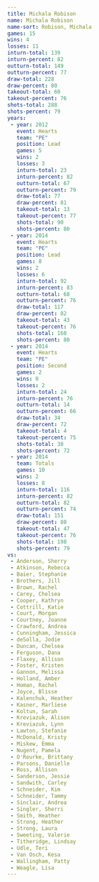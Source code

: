 ```yaml
---
title: Michala Robison
name: Michala Robison
name-sort: Robison, Michala
games: 15
wins: 4
losses: 11
inturn-total: 139
inturn-percent: 82
outturn-total: 149
outturn-percent: 77
draw-total: 228
draw-percent: 80
takeout-total: 60
takeout-percent: 76
shots-total: 288
shots-percent: 79
years:
 - year: 2012
   event: Hearts
   team: "PE"
   position: Lead
   games: 5
   wins: 2
   losses: 3
   inturn-total: 23
   inturn-percent: 82
   outturn-total: 67
   outturn-percent: 79
   draw-total: 77
   draw-percent: 81
   takeout-total: 13
   takeout-percent: 77
   shots-total: 90
   shots-percent: 80
 - year: 2014
   event: Hearts
   team: "PE"
   position: Lead
   games: 8
   wins: 2
   losses: 6
   inturn-total: 92
   inturn-percent: 83
   outturn-total: 68
   outturn-percent: 76
   draw-total: 117
   draw-percent: 82
   takeout-total: 43
   takeout-percent: 76
   shots-total: 160
   shots-percent: 80
 - year: 2014
   event: Hearts
   team: "PE"
   position: Second
   games: 2
   wins: 0
   losses: 2
   inturn-total: 24
   inturn-percent: 76
   outturn-total: 14
   outturn-percent: 66
   draw-total: 34
   draw-percent: 72
   takeout-total: 4
   takeout-percent: 75
   shots-total: 38
   shots-percent: 72
 - year: 2014
   team: Totals
   games: 10
   wins: 2
   losses: 8
   inturn-total: 116
   inturn-percent: 82
   outturn-total: 82
   outturn-percent: 74
   draw-total: 151
   draw-percent: 80
   takeout-total: 47
   takeout-percent: 76
   shots-total: 198
   shots-percent: 79
vs:
 - Anderson, Sherry
 - Atkinson, Rebecca
 - Baier, Stephanie
 - Brothers, Jill
 - Brown, Rachel
 - Carey, Chelsea
 - Cooper, Kathryn
 - Cottrill, Katie
 - Court, Morgan
 - Courtney, Joanne
 - Crawford, Andrea
 - Cunningham, Jessica
 - deSolla, Jodie
 - Duncan, Chelsea
 - Ferguson, Dana
 - Flaxey, Allison
 - Foster, Kristen
 - Gannon, Melissa
 - Holland, Amber
 - Homan, Rachel
 - Joyce, Blisse
 - Kalenchuk, Heather
 - Kasner, Marliese
 - Koltun, Sarah
 - Kreviazuk, Alison
 - Kreviazuk, Lynn
 - Lawton, Stefanie
 - McDonald, Kristy
 - Miskew, Emma
 - Nugent, Pamela
 - O'Rourke, Brittany
 - Parsons, Danielle
 - Ross, Allison
 - Sanderson, Jessie
 - Sandwith, Carley
 - Schneider, Kim
 - Schneider, Tammy
 - Sinclair, Andrea
 - Singler, Sherri
 - Smith, Heather
 - Strong, Heather
 - Strong, Laura
 - Sweeting, Valerie
 - Titheridge, Lindsay
 - Udle, Teri
 - Van Osch, Kesa
 - Wallingham, Patty
 - Weagle, Lisa
---
```

